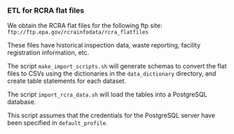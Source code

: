### ETL for RCRA flat files ###

We obtain the RCRA flat files for the following ftp site: `ftp://ftp.epa.gov/rcrainfodata/rcra_flatfiles`

These files have historical inspection data, waste reporting, facility registration information, etc.

The script `make_import_scripts.sh` will generate schemas to convert the flat files to CSVs using the dictionaries in the `data_dictionary` directory, and create table statements for each dataset.

The script `import_rcra_data.sh` will load the tables into a PostgreSQL database. 

This script assumes that the credentials for the PostgreSQL server have been specified in `default_profile`. 
